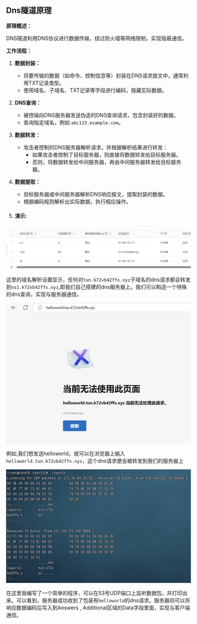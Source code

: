 ## Dns隧道原理

**原理概述：**

DNS隧道利用DNS协议进行数据传输，绕过防火墙等网络限制，实现隐蔽通信。

**工作流程：**

1. **数据封装：**

   - 将要传输的数据（如命令、控制信息等）封装在DNS请求报文中，通常利用TXT记录类型。
   - 使用域名、子域名、TXT记录等字段进行编码，隐藏实际数据。

2. **DNS查询：**

   - 被控端向DNS服务器发送伪造的DNS查询请求，包含封装好的数据。
   - 查询指定域名，例如 `abc123.example.com`。

3. **数据转发：**

   - 攻击者控制的DNS服务器解析请求，并根据解析结果进行转发：
     - 如果攻击者控制了目标服务器，则直接将数据转发给目标服务器。
     - 否则，将数据转发给中间服务器，再由中间服务器转发给目标服务器。

4. **数据提取：**

   - 目标服务器或中间服务器解析DNS响应报文，提取封装的数据。
   - 根据编码规则解析出实际数据，执行相应操作。

5. #### **演示:**

![域名解析设置](img/resolve.png)

这里的域名解析设置显示，任何对`tun.k72vb42ffx.xyz`子域名的dns请求都会转发到`ns1.k72vb42ffx.xyz`,即我们自己搭建的dns服务器上。我们可以构造一个特殊的dns查询，实现与服务器通信。

![发送helloworld](img/sendHelloworld.png)

例如,我们想发送helloworld，就可以在浏览器上输入`helloworld.tun.k72vb42ffx.xyz`，这个dns请求便会被转发到我们的服务器上

![dns数据展示](img/test53.png)

在这里我编写了一个简单的程序，可以在53号UDP端口上监听数据包，并打印出来。可以看到，服务器成功收到了包装有`helloworld`的dns请求。服务器则可以将响应数据编码后写入到Answers , Additional区域的Data字段里面，实现与客户端通信。